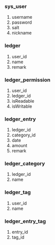 ### sys_user
1. username
2. password
3. salt
4. nickname

### ledger
1. user_id
2. name
3. remark

### ledger_permission
1. user_id
2. ledger_id
3. isReadable
4. isWritable

### ledger_entry
1. ledger_id
2. category_id
3. date
4. amount
5. remark

### ledger_category
1. ledger_id
2. name

### ledger_tag
1. user_id
2. name


### ledger_entry_tag
1. entry_id
2. tag_id